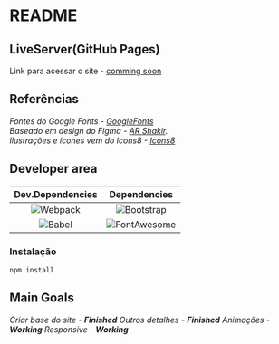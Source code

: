 # README
## LiveServer(GitHub Pages)
Link para acessar o site - [comming soon](https://github.com/Riicky-hub)

## Referências

_Fontes do Google Fonts - [GoogleFonts](https://fonts.google.com/)_  
_Baseado em design do Figma -  [AR Shakir](https://www.figma.com/file/ABNkLGrjge6LUVLdGKx6bM/Landing-Page-%234-(Community)?node-id=0%3A41)._  
_Ilustrações e ícones vem do Icons8 - [Icons8](https://icons8.com/)_

## Developer area

| Dev.Dependencies | Dependencies |
|:-------------:|:-------------:|
| ![Webpack](https://img.shields.io/badge/Webpack-8DD6F9?style=for-the-badge&logo=Webpack&logoColor=white) | ![Bootstrap](https://img.shields.io/badge/Bootstrap-563D7C?style=for-the-badge&logo=bootstrap&logoColor=white) |
| ![Babel](https://img.shields.io/badge/Babel-F9DC3E?style=for-the-badge&logo=babel&logoColor=white) | ![FontAwesome](https://img.shields.io/badge/Font_Awesome-339AF0?style=for-the-badge&logo=fontawesome&logoColor=white) |

### Instalação

```
npm install
```

## Main Goals

_Criar base do site -_ _**Finished**_ 
_Outros detalhes -_ _**Finished**_ 
_Animações -_ _**Working**_ 
_Responsive -_ _**Working**_ 
